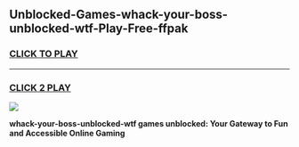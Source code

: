 
## Unblocked-Games-whack-your-boss-unblocked-wtf-Play-Free-ffpak
<h3>
<a href="https://premium76.site?title=whack-your-boss-unblocked-wtf&ref=10A">CLICK TO PLAY</a></h3>
<hr>

<h3>
<a href="https://premium76.site?title=whack-your-boss-unblocked-wtf&ref=10A">CLICK 2 PLAY</a>
  
</h3>

<a href="https://premium76.site?title=whack-your-boss-unblocked-wtf&ref=10A"><img src="https://clearcache.store/games.png"></a>


**whack-your-boss-unblocked-wtf games unblocked: Your Gateway to Fun and Accessible Online Gaming**
